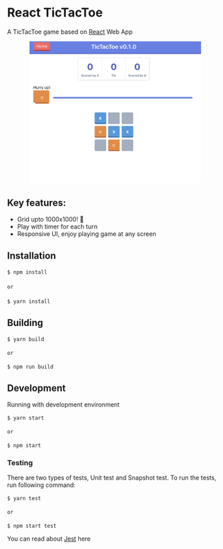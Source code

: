 # React TicTacToe

A TicTacToe game based on [React](https://reactjs.org/) Web App

<div align="center">
    <img src="/resources/screenshot.png" width="400px"</img> 
</div>

## Key features:

- Grid upto 1000x1000! 💪
- Play with timer for each turn
- Responsive UI, enjoy playing game at any screen

## Installation

```bash
$ npm install

or

$ yarn install
```

## Building

```
$ yarn build

or

$ npm run build
```

## Development

Running with development environment

```
$ yarn start

or

$ npm start
```

### Testing

There are two types of tests, Unit test and Snapshot test. To run the tests, run following command:

```
$ yarn test

or

$ npm start test
```

You can read about [Jest](https://jestjs.io/docs/en/tutorial-react) here

